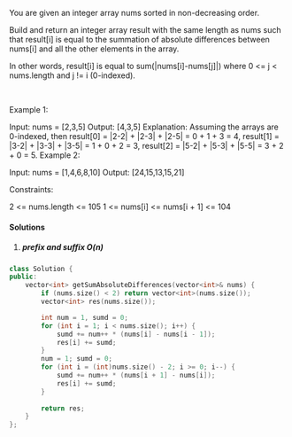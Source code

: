 You are given an integer array nums sorted in non-decreasing order.

Build and return an integer array result with the same length as nums such that result[i] is equal to the summation of absolute differences between nums[i] and all the other elements in the array.

In other words, result[i] is equal to sum(|nums[i]-nums[j]|) where 0 <= j < nums.length and j != i (0-indexed).

 

Example 1:

Input: nums = [2,3,5]
Output: [4,3,5]
Explanation: Assuming the arrays are 0-indexed, then
result[0] = |2-2| + |2-3| + |2-5| = 0 + 1 + 3 = 4,
result[1] = |3-2| + |3-3| + |3-5| = 1 + 0 + 2 = 3,
result[2] = |5-2| + |5-3| + |5-5| = 3 + 2 + 0 = 5.
Example 2:

Input: nums = [1,4,6,8,10]
Output: [24,15,13,15,21]
 

Constraints:

2 <= nums.length <= 105
1 <= nums[i] <= nums[i + 1] <= 104


#### Solutions

1. ##### prefix and suffix O(n)

```cpp
class Solution {
public:
    vector<int> getSumAbsoluteDifferences(vector<int>& nums) {
        if (nums.size() < 2) return vector<int>(nums.size());
        vector<int> res(nums.size());

        int num = 1, sumd = 0;
        for (int i = 1; i < nums.size(); i++) {
            sumd += num++ * (nums[i] - nums[i - 1]);
            res[i] += sumd;
        }
        num = 1; sumd = 0;
        for (int i = (int)nums.size() - 2; i >= 0; i--) {
            sumd += num++ * (nums[i + 1] - nums[i]);
            res[i] += sumd;
        }
        
        return res;
    }
};

```